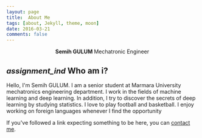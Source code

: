 ```yaml
---
layout: page
title:  About Me
tags: [about, Jekyll, theme, moon]
date: 2016-03-21
comments: false
---
```


<link rel="stylesheet" href="https://fonts.googleapis.com/icon?family=Material+Icons">

<center><b> Semih GULUM </b> Mechatronic Engineer </center>

## <i class="material-icons" style="font-size:20px">assignment_ind</i> Who am i?

Hello, I'm Semih GULUM. I am a senior student at Marmara University mechatronics engineering department. I work in the fields of machine learning and deep learning. In addition, I try to discover the secrets of deep learning by studying statistics. I love to play football and basketball. I enjoy working on foreign languages whenever I find the opportunity


<p>If you've followed a link expecting something to be here, you can <a href="mailto:sgulum98@gmail.com?subject=Page%20not%20found">contact me</a>.</p>
